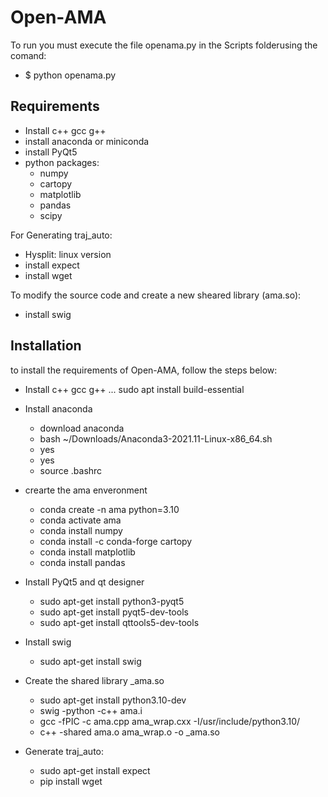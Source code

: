 # Open-AMA
To run you must execute the file openama.py in the Scripts folderusing the comand:
* $ python openama.py
## Requirements
* Install c++ gcc g++
* install anaconda or miniconda
* install PyQt5
* python packages:
	- numpy
	- cartopy
	- matplotlib
	- pandas
	- scipy


For Generating traj_auto:
* Hysplit: linux version
* install expect
* install wget

To modify the source code and create a new sheared library (ama.so):
* install swig


## Installation 
to install the requirements of Open-AMA, follow the steps below:
* Install c++ gcc g++ ...
sudo apt install build-essential

* Install anaconda 
	- download anaconda
	- bash ~/Downloads/Anaconda3-2021.11-Linux-x86_64.sh
	- yes
	- yes
	- source .bashrc

* crearte the ama enveronment 
	- conda create -n ama python=3.10
	- conda activate ama
	- conda install numpy
	- conda install -c conda-forge cartopy
	- conda install matplotlib
	- conda install pandas

* Install PyQt5 and qt designer 
	- sudo apt-get install python3-pyqt5
	- sudo apt-get install pyqt5-dev-tools
	- sudo apt-get install qttools5-dev-tools


* Install swig
	- sudo apt-get install swig

* Create the shared library _ama.so
	- sudo apt-get install python3.10-dev
	-  swig -python -c++ ama.i
	-  gcc -fPIC -c ama.cpp ama_wrap.cxx -I/usr/include/python3.10/
	-  c++ -shared ama.o ama_wrap.o -o _ama.so

* Generate traj_auto:
	- sudo apt-get install expect
	- pip install wget
	
